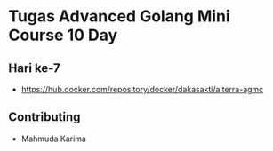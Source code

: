 # Tugas Advanced Golang Mini Course 10 Day

## Hari ke-7
- https://hub.docker.com/repository/docker/dakasakti/alterra-agmc

## Contributing
- Mahmuda Karima